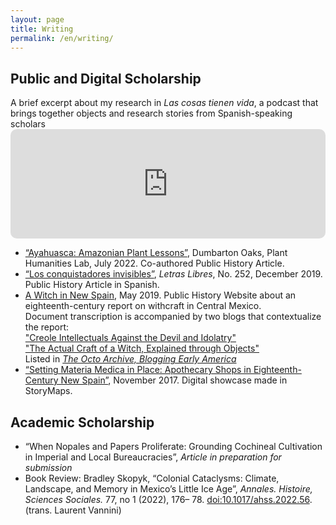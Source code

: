 ```yaml
---
layout: page
title: Writing
permalink: /en/writing/
---
```

 <div>
  <h2>Public and Digital Scholarship</h2>
 A brief excerpt about my research in <i>Las cosas tienen vida</i>, a podcast that brings together objects and research stories from Spanish-speaking scholars
  <iframe allow="autoplay *; encrypted-media *; fullscreen *; clipboard-write" frameborder="0" height="175" style="width:100%;max-width:660px;overflow:hidden;border-radius:10px;" sandbox="allow-forms allow-popups allow-same-origin allow-scripts allow-storage-access-by-user-activation allow-top-navigation-by-user-activation" src="https://embed.podcasts.apple.com/us/podcast/una-tela-te%C3%B1ida-m%C3%A9xico/id1562622592?i=1000554024593"> </iframe>
  
 <ul> 
  <li><a href="https://lab.plant-humanities.org/ayahuasca/">“Ayahuasca: Amazonian Plant Lessons”</a>, Dumbarton Oaks, Plant Humanities Lab, July 2022. Co-authored Public History Article.</li>

  <li><a href="https://letraslibres.com/revista/los-conquistadores-invisibles/">“Los conquistadores invisibles”</a>, <i>Letras Libres</i>, No. 252, December 2019. Public History Article in Spanish.</li>

<li><a href="https://witchcraftinnewspain.wordpress.com/">A Witch in New Spain</a>, May 2019. Public History Website about an eighteenth-century report on withcraft in Central Mexico. </li>
Document transcription is accompanied by two blogs that contextualize the report:
 <br><a href="https://witchcraftinnewspain.wordpress.com/en/blog-1/">"Creole Intellectuals Against the Devil and Idolatry"</a>
 <br><a href="https://witchcraftinnewspain.wordpress.com/en/blog-2/">"The Actual Craft of a Witch, Explained through Objects"</a>
<br>Listed in <i> <a href="https://oieahc.wm.edu/digital-projects/the-octo/the-octo-archive/">The Octo Archive, Blogging Early America</a> </i>

<li><a href="https://arcg.is/0jKKez">“Setting Materia Medica in Place: Apothecary Shops in Eighteenth-Century New Spain”</a>, November 2017. Digital showcase made in StoryMaps. </li>
</ul>
 </div>
 
 <div>
  <h2>Academic Scholarship</h2>
  <ul>
  <li>“When Nopales and Papers Proliferate: Grounding Cochineal Cultivation in Imperial and Local Bureaucracies”, <i> Article in preparation for submission </i></li> 

  <li> Book Review: Bradley Skopyk, “Colonial Cataclysms: Climate, Landscape, and Memory in Mexico’s Little Ice Age”, <i>Annales. Histoire, Sciences Sociales.</i> 77, no 1 (2022), 176–  78. <a href="https://doi.org/10.1017/ahss.2022.56 ">doi:10.1017/ahss.2022.56</a>. (trans. Laurent Vannini)</li> 
</ul>
</div>
